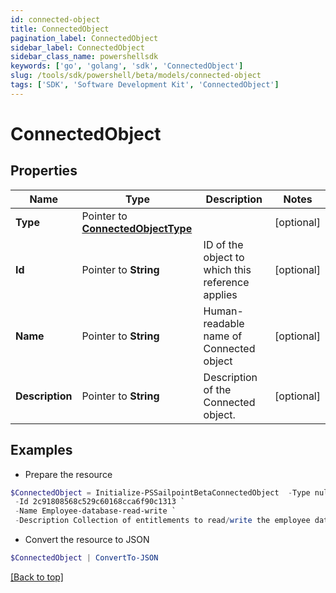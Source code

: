 ```yaml
---
id: connected-object
title: ConnectedObject
pagination_label: ConnectedObject
sidebar_label: ConnectedObject
sidebar_class_name: powershellsdk
keywords: ['go', 'golang', 'sdk', 'ConnectedObject'] 
slug: /tools/sdk/powershell/beta/models/connected-object
tags: ['SDK', 'Software Development Kit', 'ConnectedObject']
---
```



# ConnectedObject

## Properties

Name | Type | Description | Notes
------------ | ------------- | ------------- | -------------
**Type** |  Pointer to [**ConnectedObjectType**](connected-object-type) |  | [optional] 
**Id** |  Pointer to **String** | ID of the object to which this reference applies | [optional] 
**Name** |  Pointer to **String** | Human-readable name of Connected object | [optional] 
**Description** |  Pointer to **String** | Description of the Connected object. | [optional] 

## Examples

- Prepare the resource
```powershell
$ConnectedObject = Initialize-PSSailpointBetaConnectedObject  -Type null `
 -Id 2c91808568c529c60168cca6f90c1313 `
 -Name Employee-database-read-write `
 -Description Collection of entitlements to read/write the employee database.
```

- Convert the resource to JSON
```powershell
$ConnectedObject | ConvertTo-JSON
```


[[Back to top]](#) 

